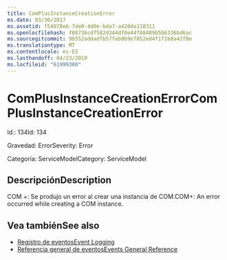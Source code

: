 ```yaml
---
title: ComPlusInstanceCreationError
ms.date: 03/30/2017
ms.assetid: f54078e6-7de0-4d0e-bda7-a420da110311
ms.openlocfilehash: f88736cdf582d344df0e44f88489b5b6336bd6ac
ms.sourcegitcommit: 9b552addadfb57fab0b9e7852ed4f1f1b8a42f8e
ms.translationtype: MT
ms.contentlocale: es-ES
ms.lasthandoff: 04/23/2019
ms.locfileid: "61999380"
---
```

# <a name="complusinstancecreationerror"></a><span data-ttu-id="bd53d-102">ComPlusInstanceCreationError</span><span class="sxs-lookup"><span data-stu-id="bd53d-102">ComPlusInstanceCreationError</span></span>
<span data-ttu-id="bd53d-103">Id.: 134</span><span class="sxs-lookup"><span data-stu-id="bd53d-103">Id: 134</span></span>  
  
 <span data-ttu-id="bd53d-104">Gravedad: Error</span><span class="sxs-lookup"><span data-stu-id="bd53d-104">Severity: Error</span></span>  
  
 <span data-ttu-id="bd53d-105">Categoría: ServiceModel</span><span class="sxs-lookup"><span data-stu-id="bd53d-105">Category: ServiceModel</span></span>  
  
## <a name="description"></a><span data-ttu-id="bd53d-106">Descripción</span><span class="sxs-lookup"><span data-stu-id="bd53d-106">Description</span></span>  
 <span data-ttu-id="bd53d-107">COM +: Se produjo un error al crear una instancia de COM.</span><span class="sxs-lookup"><span data-stu-id="bd53d-107">COM+: An error occurred while creating a COM instance.</span></span>  
  
## <a name="see-also"></a><span data-ttu-id="bd53d-108">Vea también</span><span class="sxs-lookup"><span data-stu-id="bd53d-108">See also</span></span>

- [<span data-ttu-id="bd53d-109">Registro de eventos</span><span class="sxs-lookup"><span data-stu-id="bd53d-109">Event Logging</span></span>](../../../../../docs/framework/wcf/diagnostics/event-logging/index.md)
- [<span data-ttu-id="bd53d-110">Referencia general de eventos</span><span class="sxs-lookup"><span data-stu-id="bd53d-110">Events General Reference</span></span>](../../../../../docs/framework/wcf/diagnostics/event-logging/events-general-reference.md)
